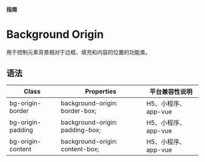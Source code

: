 #### <span class="text-lg text-gray-500 font-normal">指南</span>

<div class="w-screen"></div>

# Background Origin
<a-typography-text>
    用于控制元素背景相对于边框、填充和内容的位置的功能类。
</a-typography-text>

<CssPrefix />

## 语法
| Class | Properties | 平台兼容性说明
| --- | --- | ---
| <a-link status="success">bg-origin-border</a-link> | <a-link>background-origin: border-box;</a-link> | H5、小程序、app-vue
| <a-link status="success">bg-origin-padding</a-link> | <a-link>background-origin: padding-box;</a-link> | H5、小程序、app-vue
| <a-link status="success">bg-origin-content</a-link> | <a-link>background-origin: content-box;</a-link> | H5、小程序、app-vue